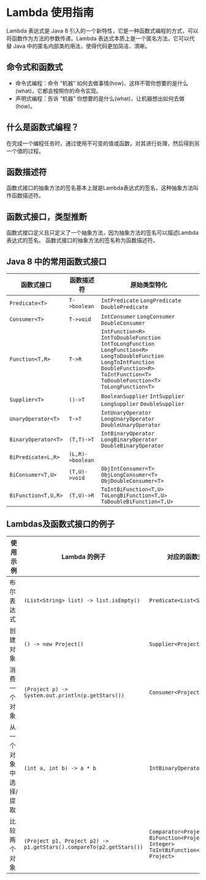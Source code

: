# Lambda 使用指南

Lambda 表达式是 Java 8 引入的一个新特性，它是一种函数式编程的方式，可以将函数作为方法的参数传递。Lambda 表达式本质上是一个匿名方法，它可以代替 Java 中的匿名内部类的用法，使得代码更加简洁、清晰。

## 命令式和函数式

- 命令式编程：命令 “机器” 如何去做事情(how)，这样不管你想要的是什么(what)，它都会按照你的命令实现。
- 声明式编程：告诉 “机器” 你想要的是什么(what)，让机器想出如何去做(how)。

## 什么是函数式编程？

在完成一个编程任务时，通过使用不可变的值或函数，对其进行处理，然后得到另一个值的过程。

## 函数描述符

函数式接口的抽象方法的签名基本上就是Lambda表达式的签名，这种抽象方法叫作函数描述符。

## 函数式接口，类型推断

函数式接口定义且只定义了一个抽象方法，因为抽象方法的签名可以描述Lambda表达式的签名。 函数式接口的抽象方法的签名称为函数描述符。

## Java 8 中的常用函数式接口

| 函数式接口               | 函数描述符            | 原始类型特化                                                                                                                                                                                                   |
|---------------------|------------------|----------------------------------------------------------------------------------------------------------------------------------------------------------------------------------------------------------|
| `Predicate<T>`      | `T->boolean`     | `IntPredicate`  `LongPredicate`  `DoublePredicate`                                                                                                                                                       |
| `Consumer<T>`       | `T->void`        | `IntConsumer` `LongConsumer` `DoubleConsumer`                                                                                                                                                            |
| `Function<T,R>`     | `T->R`           | `IntFunction<R>` `IntToDoubleFunction` `IntToLongFunction` `LongFunction<R>` `LongToDoubleFunction` `LongToIntFunction` `DoubleFunction<R>` `ToIntFunction<T>` `ToDoubleFunction<T>` `ToLongFunction<T>` |
| `Supplier<T>`       | `()->T`          | `BooleanSupplier` `IntSupplier` `LongSupplier` `DoubleSupplier`                                                                                                                                          |
| `UnaryOperator<T>`  | `T->T`           | `IntUnaryOperator` `LongUnaryOperator` `DoubleUnaryOperator`                                                                                                                                             |
| `BinaryOperator<T>` | `(T,T)->T`       | `IntBinaryOperator` `LongBinaryOperator` `DoubleBinaryOperator`                                                                                                                                          |
| `BiPredicate<L,R>`  | `(L,R)->boolean` |                                                                                                                                                                                                          |
| `BiConsumer<T,U>`   | `(T,U)->void`    | `ObjIntConsumer<T>` `ObjLongConsumer<T>` `ObjDoubleConsumer<T>`                                                                                                                                          |
| `BiFunction<T,U,R>` | `(T,U)->R`       | `ToIntBiFunction<T,U>` `ToLongBiFunction<T,U>` `ToDoubleBiFunction<T,U>`                                                                                                                                 |

## Lambdas及函数式接口的例子

| 使用示例        | Lambda 的例子                                                           | 对应的函数式接口                                                                                          |
|-------------|----------------------------------------------------------------------|---------------------------------------------------------------------------------------------------|
| 布尔表达式       | `(List<String> list) -> list.isEmpty()`                              | `Predicate<List<String>>`                                                                         |
| 创建对象        | `() -> new Project()`                                                | `Supplier<Project>`                                                                               |
| 消费一个对象      | `(Project p) -> System.out.println(p.getStars())`                    | `Consumer<Project>`                                                                               |
| 从一个对象中选择/提取 | `(int a, int b) -> a * b`                                            | `IntBinaryOperator`                                                                               |
| 比较两个对象      | `(Project p1, Project p2) -> p1.getStars().compareTo(p2.getStars())` | `Comparator<Project>` `BiFunction<Project,Project, Integer>`  `ToIntBiFunction<Project, Project>` |

